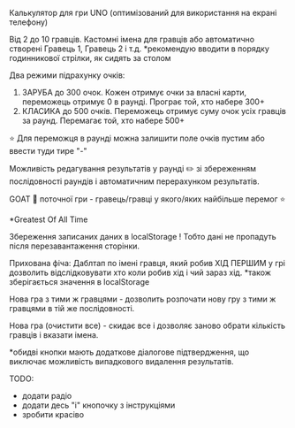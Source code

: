 Калькулятор для гри UNO (оптимізований для використання на екрані телефону)

Від 2 до 10 гравців.
Кастомні імена для гравців або автоматично створені Гравець 1,	Гравець 2 і т.д.
*рекомендую вводити в порядку годинникової стрілки, як сидять за столом

Два режими підрахунку очків: 
1. ЗАРУБА до 300 очок. Кожен отримує очки за власні карти, переможець отримує 0 в раунді. Програє той, хто набере 300+
2. КЛАСИКА до 500 очків. Переможець отримує суму очок усіх гравців за раунд. Перемагає той, хто набере 500+

⭐ Для переможця в раунді можна залишити поле очків пустим або ввести туди тире "-"

Можливість редагування результатів у раунді ✏️ зі збереженням послідовності раундів і автоматичним перерахунком результатів.

GOAT 🐐 поточної гри - гравець/гравці у якого/яких найбільше перемог ⭐

*Greatest Of All Time

Збереження записаних даних в localStorage ! Тобто дані не пропадуть після перезавантаження сторінки.

Прихована фіча: Даблтап по імені гравця, який робив ХІД ПЕРШИМ у грі дозволить відслідковувати хто коли робив хід і чий зараз хід.
*також зберігається значення в localStorage

Нова гра з тими ж гравцями - дозволить розпочати нову гру з тими ж гравцями в тій же послідовності.

Нова гра (очистити все) - скидає все і дозволяє заново обрати кількість гравців і вказати імена.

*обидві кнопки мають додаткове діалогове підтвердження, що виключає можливість випадкового видалення результатів.


TODO:
- додати радіо
- додати десь "і" кнопочку з інструкціями
- зробити красіво
